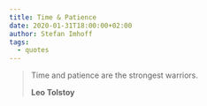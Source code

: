 ```yaml
---
title: Time & Patience
date: 2020-01-31T18:00:00+02:00
author: Stefan Imhoff
tags:
  - quotes
---
```


> Time and patience are the strongest warriors.
>
> **Leo Tolstoy**
